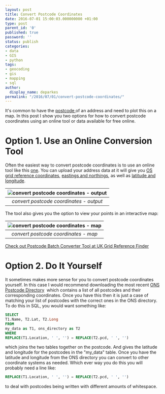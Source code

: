 ```yaml
---
layout: post
title: Convert Postcode Coordinates
date: 2016-07-01 15:00:03.000000000 +01:00
type: post
parent_id: '0'
published: true
password: ''
status: publish
categories:
- data
- GIS
- python
tags:
- geocoding
- gis
- mapping
- sql
author:
  display_name: deparkes
permalink: "/2016/07/01/convert-postcode-coordinates/"
---
```

It's common to have the <a href="https://en.wikipedia.org/wiki/Postcodes_in_the_United_Kingdom">postcode </a>of an address and need to plot this on a map. In this post I show you two options for how to convert postcode coordinates using an online tool or data available for free online.
<h1>Option 1. Use an Online Conversion Tool</h1>
Often the easiest way to convert postcode coordinates is to use an online tool like this <a href="https://www.gridreferencefinder.com/postcodeBatchConverter/">one</a>. You can upload your address data at it will give you <a href="https://en.wikipedia.org/wiki/Ordnance_Survey_National_Grid">OS grid reference coordinates</a>, <a href="https://en.wikipedia.org/wiki/Easting_and_northing">eastings and northings</a>, as well as <a href="https://en.wikipedia.org/wiki/Geographic_coordinate_system">latitude and longitude</a>.

| ![convert postcode coordinates - output]({{site.baseurl}}/assets/2016/07/output_data.png) |
|:--:|
| *convert postcode coordinates - output* |

The tool also gives you the option to view your points in an interactive map:

| ![convert postcode coordinates - map]({{site.baseurl}}/assets/2016/07/grid_reference_finder.png) |
|:--:|
| *convert postcode coordinates - map* |


<a href="https://www.gridreferencefinder.com/postcodeBatchConverter/">Check out Postcode Batch Converter Tool at UK Grid Reference Finder</a>
<h1>Option 2. Do It Yourself</h1>
It sometimes makes more sense for you to convert postcode coordinates yourself. In this case I would recommend downloading the most recent <a href="https://parlvid.mysociety.org/os/">ONS Postcode Directory</a>  which contains a list of all postcodes and their corresponding coordinates.
Once you have this then it is just a case of matching your list of postcodes with the correct ones in the ONS directory. To do this in SQL, you would want something like:

```sql
SELECT
T1.Name, T2.Lat, T2.Long
FROM
my_data as T1, ons_directory as T2
WHERE
REPLACE(T1.Location, ' ', '') = REPLACE(T2.pcd, ' ', '')
```

which joins the two tables together on the postcode. And gives the latitude and longitude for the postcodes in the "my_data" table. Once you have the latitude and longitude from the ONS directory you can convert to other coordinate systems as needed.
Which ever way you do this you will probably need a line like:

```sql
REPLACE(T1.Location, ' ', '') = REPLACE(T2.pcd, ' ', '')
```

to deal with postcodes being written with different amounts of whitespace.
